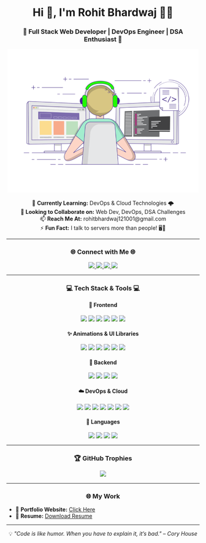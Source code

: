 <h1 align="center">Hi 👋, I'm Rohit Bhardwaj 👨‍💻</h1>
<h3 align="center">🚀 Full Stack Web Developer | DevOps Engineer | DSA Enthusiast 🚀</h3>

<p align="center">
  <img src="https://raw.githubusercontent.com/devSouvik/devSouvik/master/gif3.gif" width="500" alt="dev gif"/>
</p>

<p align="center">
  🌱 <strong>Currently Learning:</strong> DevOps & Cloud Technologies 🌩️ <br/>
  👯 <strong>Looking to Collaborate on:</strong> Web Dev, DevOps, DSA Challenges <br/>
  📫 <strong>Reach Me At:</strong> rohitbhardwaj121001@gmail.com <br/>
  ⚡ <strong>Fun Fact:</strong> I talk to servers more than people! 🖥️💬
</p>


---

<h3 align="center">🌐 Connect with Me 🌐</h3>

<p align="center">
  <a href="https://www.linkedin.com/in/rohit-bhardwaj-a00ab930b/" target="_blank">
    <img src="https://img.shields.io/badge/LinkedIn-0A66C2?style=for-the-badge&logo=linkedin&logoColor=white" />
  </a>
  <a href="https://instagram.com/btwits__rohittt" target="_blank">
    <img src="https://img.shields.io/badge/Instagram-E4405F?style=for-the-badge&logo=instagram&logoColor=white" />
  </a>
  <a href="https://www.naukri.com/code360/profile/rohitbhardwajjj" target="_blank">
    <img src="https://img.shields.io/badge/Coding Ninjas-FF5722?style=for-the-badge&logo=codeninjas&logoColor=white" />
  </a>
  <a href="https://leetcode.com/u/rohitbhardwaj121001/" target="_blank">
    <img src="https://img.shields.io/badge/LeetCode-FFA116?style=for-the-badge&logo=leetcode&logoColor=black" />
  </a>
</p>

---
<h3 align="center">💻 Tech Stack & Tools 💻</h3>

<!-- Frontend -->
<h4 align="center">🧩 Frontend</h4>
<p align="center">
  <img src="https://img.shields.io/badge/HTML5-E34F26?style=for-the-badge&logo=html5&logoColor=white" />
  <img src="https://img.shields.io/badge/CSS3-1572B6?style=for-the-badge&logo=css3&logoColor=white" />
  <img src="https://img.shields.io/badge/JavaScript-F7DF1E?style=for-the-badge&logo=javascript&logoColor=black" />
  <img src="https://img.shields.io/badge/React-61DAFB?style=for-the-badge&logo=react&logoColor=black" />
  <img src="https://img.shields.io/badge/Bootstrap-7952B3?style=for-the-badge&logo=bootstrap&logoColor=white" />
  <img src="https://img.shields.io/badge/Tailwind-06B6D4?style=for-the-badge&logo=tailwindcss&logoColor=white" />
</p>

<!-- Animations / UI -->
<h4 align="center">✨ Animations & UI Libraries</h4>
<p align="center">
  <img src="https://img.shields.io/badge/GSAP-88CE02?style=for-the-badge&logo=greensock&logoColor=black" />
  <img src="https://img.shields.io/badge/Framer Motion-000000?style=for-the-badge&logo=framer&logoColor=white" />
  <img src="https://img.shields.io/badge/SwiperJS-6332F6?style=for-the-badge&logo=swiper&logoColor=white" />
  <img src="https://img.shields.io/badge/Locomotive/Lenis-000000?style=for-the-badge&logo=css3&logoColor=white" />
  <img src="https://img.shields.io/badge/LottieFiles-1CA1F1?style=for-the-badge&logo=lottie&logoColor=white" />
  <img src="https://img.shields.io/badge/ReactBits-61DAFB?style=for-the-badge&logo=react&logoColor=black" />
</p>

<!-- Backend -->
<h4 align="center">🧠 Backend</h4>
<p align="center">
  <img src="https://img.shields.io/badge/Node.js-339933?style=for-the-badge&logo=node.js&logoColor=white" />
  <img src="https://img.shields.io/badge/Express.js-000000?style=for-the-badge&logo=express&logoColor=white" />
  <img src="https://img.shields.io/badge/MongoDB-47A248?style=for-the-badge&logo=mongodb&logoColor=white" />
  <img src="https://img.shields.io/badge/MySQL-4479A1?style=for-the-badge&logo=mysql&logoColor=white" />
</p>

<!-- DevOps & Cloud -->
<h4 align="center">☁️ DevOps & Cloud</h4>
<p align="center">
  <img src="https://img.shields.io/badge/Jenkins-D24939?style=for-the-badge&logo=jenkins&logoColor=white" />
  <img src="https://img.shields.io/badge/Docker-2496ED?style=for-the-badge&logo=docker&logoColor=white" />
  <img src="https://img.shields.io/badge/Kubernetes-326CE5?style=for-the-badge&logo=kubernetes&logoColor=white" />
  <img src="https://img.shields.io/badge/AWS-232F3E?style=for-the-badge&logo=amazon-aws&logoColor=white" />
  <img src="https://img.shields.io/badge/Linux-FCC624?style=for-the-badge&logo=linux&logoColor=black" />
  <img src="https://img.shields.io/badge/Bash-4EAA25?style=for-the-badge&logo=gnu-bash&logoColor=white" />
  <img src="https://img.shields.io/badge/Git-F05032?style=for-the-badge&logo=git&logoColor=white" />
</p>

<!-- Programming Languages -->
<h4 align="center">📝 Languages</h4>
<p align="center">
  <img src="https://img.shields.io/badge/Python-3776AB?style=for-the-badge&logo=python&logoColor=white" />
  <img src="https://img.shields.io/badge/C-00599C?style=for-the-badge&logo=c&logoColor=white" />
  <img src="https://img.shields.io/badge/C++-00599C?style=for-the-badge&logo=c%2B%2B&logoColor=white" />
  <img src="https://img.shields.io/badge/Shell Scripting-F7E018?style=for-the-badge&logo=gnubash&logoColor=black" />
</p>



---

<h3 align="center">🏆 GitHub Trophies</h3>

<p align="center">
  <img src="https://github-profile-trophy.vercel.app/?username=rohitbhardwajj&theme=darkhub&margin-w=15&column=7" />
</p>

---

<h3 align="center">🌐 My Work</h3>

- 🚀 **Portfolio Website:** [Click Here](https://portfolio-smgn.vercel.app/)
- 📄 **Resume:** [Download Resume](resume) <!-- Replace with actual resume URL -->

---

<p align="center">
  💡 <em>"Code is like humor. When you have to explain it, it’s bad." – Cory House</em>
</p>
